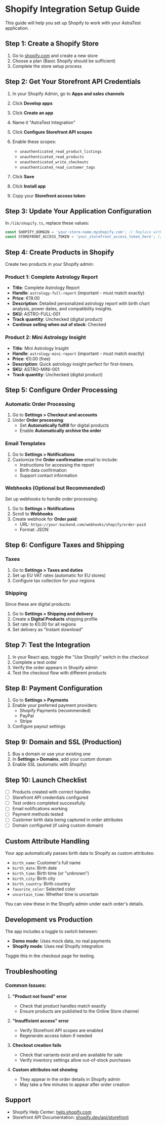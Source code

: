 # Shopify Integration Setup Guide

This guide will help you set up Shopify to work with your AstraTest application.

## Step 1: Create a Shopify Store

1. Go to [shopify.com](https://shopify.com) and create a new store
2. Choose a plan (Basic Shopify should be sufficient)
3. Complete the store setup process

## Step 2: Get Your Storefront API Credentials

1. In your Shopify Admin, go to **Apps and sales channels**
2. Click **Develop apps**
3. Click **Create an app**
4. Name it "AstraTest Integration"
5. Click **Configure Storefront API scopes**
6. Enable these scopes:
   - `unauthenticated_read_product_listings`
   - `unauthenticated_read_products`
   - `unauthenticated_write_checkouts`
   - `unauthenticated_read_customer_tags`

7. Click **Save**
8. Click **Install app**
9. Copy your **Storefront access token**

## Step 3: Update Your Application Configuration

In `/lib/shopify.ts`, replace these values:

```typescript
const SHOPIFY_DOMAIN = 'your-store-name.myshopify.com'; // Replace with your actual domain
const STOREFRONT_ACCESS_TOKEN = 'your_storefront_access_token_here'; // Replace with your token
```

## Step 4: Create Products in Shopify

Create two products in your Shopify admin:

### Product 1: Complete Astrology Report
- **Title**: Complete Astrology Report
- **Handle**: `astrology-full-report` (important - must match exactly)
- **Price**: €19.00
- **Description**: Detailed personalized astrology report with birth chart analysis, power dates, and compatibility insights.
- **SKU**: ASTRO-FULL-001
- **Track quantity**: Unchecked (digital product)
- **Continue selling when out of stock**: Checked

### Product 2: Mini Astrology Insight
- **Title**: Mini Astrology Insight  
- **Handle**: `astrology-mini-report` (important - must match exactly)
- **Price**: €0.00 (free)
- **Description**: Quick astrology insight perfect for first-timers.
- **SKU**: ASTRO-MINI-001
- **Track quantity**: Unchecked (digital product)

## Step 5: Configure Order Processing

### Automatic Order Processing
1. Go to **Settings > Checkout and accounts**
2. Under **Order processing**:
   - Set **Automatically fulfill** for digital products
   - Enable **Automatically archive the order**

### Email Templates
1. Go to **Settings > Notifications**
2. Customize the **Order confirmation** email to include:
   - Instructions for accessing the report
   - Birth data confirmation
   - Support contact information

### Webhooks (Optional but Recommended)
Set up webhooks to handle order processing:

1. Go to **Settings > Notifications**
2. Scroll to **Webhooks**
3. Create webhook for **Order paid**:
   - URL: `https://your-backend.com/webhooks/shopify/order-paid`
   - Format: JSON

## Step 6: Configure Taxes and Shipping

### Taxes
1. Go to **Settings > Taxes and duties**
2. Set up EU VAT rates (automatic for EU stores)
3. Configure tax collection for your regions

### Shipping
Since these are digital products:
1. Go to **Settings > Shipping and delivery**
2. Create a **Digital Products** shipping profile
3. Set rate to €0.00 for all regions
4. Set delivery as "Instant download"

## Step 7: Test the Integration

1. In your React app, toggle the "Use Shopify" switch in the checkout
2. Complete a test order
3. Verify the order appears in Shopify admin
4. Test the checkout flow with different products

## Step 8: Payment Configuration

1. Go to **Settings > Payments**
2. Enable your preferred payment providers:
   - Shopify Payments (recommended)
   - PayPal
   - Stripe
3. Configure payout settings

## Step 9: Domain and SSL (Production)

1. Buy a domain or use your existing one
2. In **Settings > Domains**, add your custom domain
3. Enable SSL (automatic with Shopify)

## Step 10: Launch Checklist

- [ ] Products created with correct handles
- [ ] Storefront API credentials configured
- [ ] Test orders completed successfully
- [ ] Email notifications working
- [ ] Payment methods tested
- [ ] Customer birth data being captured in order attributes
- [ ] Domain configured (if using custom domain)

## Custom Attribute Handling

Your app automatically passes birth data to Shopify as custom attributes:

- `birth_name`: Customer's full name
- `birth_date`: Birth date
- `birth_time`: Birth time (or "unknown")
- `birth_city`: Birth city
- `birth_country`: Birth country
- `favorite_color`: Selected color
- `uncertain_time`: Whether time is uncertain

You can view these in the Shopify admin under each order's details.

## Development vs Production

The app includes a toggle to switch between:
- **Demo mode**: Uses mock data, no real payments
- **Shopify mode**: Uses real Shopify integration

Toggle this in the checkout page for testing.

## Troubleshooting

### Common Issues:

1. **"Product not found" error**
   - Check that product handles match exactly
   - Ensure products are published to the Online Store channel

2. **"Insufficient access" error**
   - Verify Storefront API scopes are enabled
   - Regenerate access token if needed

3. **Checkout creation fails**
   - Check that variants exist and are available for sale
   - Verify inventory settings allow out-of-stock purchases

4. **Custom attributes not showing**
   - They appear in the order details in Shopify admin
   - May take a few minutes to appear after order creation

## Support

- Shopify Help Center: [help.shopify.com](https://help.shopify.com)
- Storefront API Documentation: [shopify.dev/api/storefront](https://shopify.dev/api/storefront)